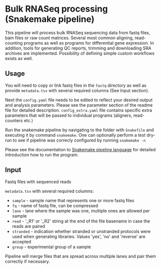 # Bulk RNASeq processing (Snakemake pipeline)

This pipeline will process bulk RNASeq sequencing data from fastq files, bam
files or raw count matrices. Several most common aligning, read-counting programs
as well as programs for differential gene expression. In addition, tools for generating
QC reports, trimming and downloading SRA archives are implemented. Possibility of
defining simple custom workflows exists as well.

## Usage
You will need to copy or link fastq files in the `fastq` directory as well as provide
`metadata.tsv` with several required columns (See Input section).

Next the `config.yaml` file needs to be edited to reflect your desired output and
analysis parameters. Please see the parameter section of the readme file for detailed
description. `config_extra.yaml` file contains specific extra parameters that will be
passed to individual programs (aligners, read-counters etc.)

Run the snakemake pipeline by navigating to the folder with `Snakefile` and executing
it by command `snakemake`. One can optionally perform a test dry-run to see if pipeline
was correcly configured by running `snakemake -n`

Please see the documentation to [Snakemake pipeline language](https://snakemake.github.io/)
for detailed introduction how to run the program.

## Input
Fastq files with sequenced reads

`metadata.tsv` with several required columns:
- `sample` - sample name that represents one or more fastq files
- `fq` - name of fastq file, can be compressed
- `lane` - lane where the sample was one, multiple ones are allowed per sample
- `read` - '_R1' or '_R2' string at the end of the file basename in case the reads are paired
- `stranded` - indication whether stranded or unstranded protocols were used when
generating libraries. Values 'yes', 'no' and 'reverse' are accepted
- `group` - experimental group of a sample

Pipeline will merge files that are spread across multiple lanes and pair them correctly
if necessary.
<!---
# align options ----------------------------------------------------------------
# sra archive download
# requires that the column sra with SRA accession is present in metadata file
# names of the files in fq column have to follow the scheme:
# {name}{read}.fastq.gz, name is the SRA accession and
# read is empty string for unpaired data and _1 and _2 for paired mates
# some filesystems don't support zcat pipe into eg STAR, alignment will fail

## pipelines are defined in snakemake/rules/pipelines.smk
## following pipeline names are accepted, followed by applied rules
# cuffdiff : tophat, cufflinks, cuffdiff
# cuffdiff-denovo: star, cufflinks-denovo, cuffdiff
# stringtie : hisat, stringtie, ballgown
# deseq : star, featurecounts, deseq
# deseq-alt : hisat, featurecounts, deseq
# edger : star, featurecounts, edger
# limma : star, featurecounts, limma
# kallisto : kallisto, seluth
# only_download_sra : skips align, count and deg

# some specific config parameters such as extra parameters to aligners
# or diffexp analysis are present in snakemake/scripts/extra_config.yaml

# specify which comparisons to include, can be one of:
# - type 'A' - specify list of columns in metadata file, all combinations of
#   contrasts will be generated
#   eg. ["condition", "gender"]
# - type 'B' - named lists of three items, name of grouping and two ref_level
#   combinations. The baseline is specified as second. Name has to be unique
#   eg. treatment: ["condition", "treat", "ctrl"]
# - type 'C' - lists of contrasts to include, has to correspond
#   to resultsNames of dds object. Names have to be unique
#   eg. comparison1: ['condition_Trt_vs_Ctrl', 'genotypeMU.conditionTrt']
# - type 'C' - numeric lists of contrasts to include and their weights,
#   has to correspond to resultsNames of dds object. Names have to be unique
#   eg. comparison1: [-1, 1, 0, 0, 1]
# - type 'D' - full and reduced model formula in a list (sleuth only)
# - type 'E' - link to file with design matrix
--->
